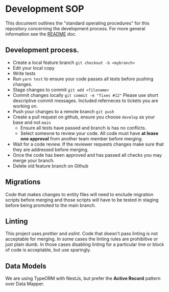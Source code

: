 # Development SOP

This document outlines the "standard operating procedures" for this repository concerning the development process.  For more general information see the [README](README.md) doc.

## Development process.

  * Create a local feature branch `git checkout -b <mybranch>`
  * Edit your local copy
  * Write tests
  * Run `yarn test` to ensure your code passes all tests before pushing changes.
  * Stage changes to commit `git add <filename>`
  * Commit changes locally `git commit -m "fixes #12"`  Please use short descriptive commit messages.  Included referneces to tickets you are working on.
  * Push your changes to a remote branch `git push`
  * Create a pull request on github, ensure you choose `develop` as your base and not `main`
      * Ensure all tests have passed and branch is has no conflicts.
      * Select someone to review your code.  All code must have **at lease one approval** from another team member before merging.
  * Wait for a code review.  If the reviewer requests changes make sure that they are addressed before merging.
  * Once the code has been approved and has passed all checks you may merge your branch.
  * Delete old feature branch on Github

## Migrations

Code that makes changes to entity files will need to enclude migration scripts before merging and those scripts will have to be tested in staging before being promoted to the main branch.

## Linting

This project uses _prettier_ and _eslint_.  Code that doesn't pass linting is not acceptable for merging.  In some cases the linting rules are prohibitive or just plain dumb.  In those cases disabling linting for a particular line or block of code is acceptable, but use sparingly.

## Data Models

We are using TypeORM with NestJs, but prefer the **Active Record** pattern over Data Mapper.
